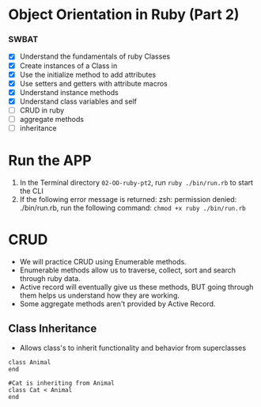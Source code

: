 # Object Orientation in Ruby (Part 2)
### SWBAT
- [x] Understand the fundamentals of ruby Classes 
- [x] Create instances of a Class in 
- [x] Use the initialize method to add attributes
- [x] Use setters and getters with attribute macros
- [x] Understand instance methods
- [x] Understand class variables and self
- [ ] CRUD in ruby
- [ ] aggregate methods
- [ ] inheritance 

# Run the APP

1. In the Terminal directory `02-OO-ruby-pt2`, run  `ruby ./bin/run.rb` to start the CLI
2. If the following error message is returned: zsh: permission denied: ./bin/run.rb, run the following command: `chmod +x ruby ./bin/run.rb`

# CRUD
- We will practice CRUD using Enumerable methods. 
- Enumerable methods allow us to traverse, collect, sort and search through ruby data.
- Active record will eventually give us these methods, BUT going through them helps us understand how they are working.
- Some aggregate methods aren't provided by Active Record.

## Class Inheritance
- Allows class's to inherit functionality and behavior from superclasses

```
class Animal
end 

#Cat is inheriting from Animal
class Cat < Animal
end 
```